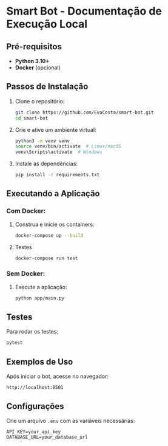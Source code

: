 
# Smart Bot - Documentação de Execução Local

## Pré-requisitos

- **Python 3.10+**
- **Docker** (opcional)

## Passos de Instalação

1. Clone o repositório:
   ```bash
   git clone https://github.com/EvaCosta/smart-bot.git
   cd smart-bot
   ```

2. Crie e ative um ambiente virtual:
   ```bash
   python3 -m venv venv
   source venv/bin/activate  # Linux/macOS
   venv\Scripts\activate  # Windows
   ```

3. Instale as dependências:
   ```bash
   pip install -r requirements.txt
   ```

## Executando a Aplicação

### Com Docker:

1. Construa e inicie os containers:
   ```bash
   docker-compose up --build
   ```

1. Testes
   ```bash
   docker-compose run test
   ```
### Sem Docker:

1. Execute a aplicação:
   ```bash
   python app/main.py
   ```

## Testes

Para rodar os testes:
```bash
pytest
```

## Exemplos de Uso

Após iniciar o bot, acesse no navegador:
```
http://localhost:8501
```

## Configurações

Crie um arquivo `.env` com as variáveis necessárias:
```
API_KEY=your_api_key
DATABASE_URL=your_database_url
```
